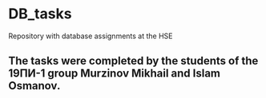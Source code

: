 # DB_tasks
Repository with database assignments at the HSE  
## The tasks were completed by the students of the 19ПИ-1 group Murzinov Mikhail and Islam Osmanov.
